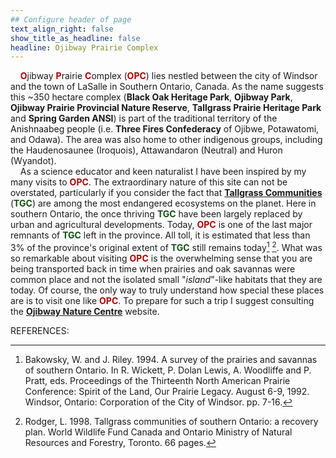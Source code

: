 ```yaml
---
## Configure header of page
text_align_right: false
show_title_as_headline: false
headline: Ojibway Prairie Complex
---
```


<style type="text/css">
#Dred { font-weight: bold; color: rgb(175, 0, 0); }
#Gold { font-weight: bold; color: rgb(230, 190, 0); }
#Fgr { font-weight: bold; color: rgb(20, 80, 20); }
#Blue { font-weight: bold; color: blue; }
</style>

<!-- this is a subheadline -->
&nbsp; &nbsp; <span id="Dred">O</span>jibway <span id="Dred">P</span>rairie <span id="Dred">C</span>omplex (<span id="Dred">OPC</span>) lies nestled between the city of Windsor and the town of LaSalle in Southern Ontario, Canada. As the name suggests this ~350 hectare complex (**Black Oak Heritage Park**, **Ojibway Park**, **Ojibway Prairie Provincial Nature Reserve**, **Tallgrass Prairie Heritage Park** and **Spring Garden ANSI**) is part of the traditional territory of the Anishnaabeg people (i.e. **Three Fires Confederacy** of Ojibwe, Potawatomi, and Odawa). The area was also home to other indigenous groups, including the Haudenosaunee (Iroquois), Attawandaron (Neutral) and Huron (Wyandot).  
&nbsp; &nbsp; As a science educator and keen naturalist I have been inspired by my many visits to <span id="Dred">OPC</span>. The extraordinary nature of this site can not be overstated, particularly if you consider the fact that **[Tallgrass Communities](https://tallgrassontario.org/wp-site/)** (<span id="Fgr">TGC</span>) are among the most endangered ecosystems on the planet. Here in southern Ontario, the once thriving <span id="Fgr">TGC</span> have been largely replaced by urban and agricultural developments. Today, <span id="Dred">OPC</span> is one of the last major remnants of <span id="Fgr">TGC</span> left in the province. All toll, it is estimated that less than 3% of the province's original extent of <span id="Fgr">TGC</span> still remains today[^1] [^2]. What was so remarkable about visiting <span id="Dred">OPC</span> is the overwhelming sense that you are being transported back in time when prairies and oak savannas were common place and not the isolated small "*island*"-like habitats that they are today. Of course, the only way to truly understand how special these places are is to visit one like <span id="Dred">OPC</span>. To prepare for such a trip I suggest consulting the **[Ojibway Nature Centre](https://www.ojibway.ca/index.htm)** website.  

REFERENCES:  
[^1]: Bakowsky, W. and J. Riley. 1994. A survey of the prairies and savannas of southern Ontario. In R. Wickett, P. Dolan Lewis, A. Woodliffe and P. Pratt, eds. Proceedings of the Thirteenth North American Prairie Conference: Spirit of the Land, Our Prairie Legacy. August 6-9, 1992. Windsor, Ontario: Corporation of the City of Windsor. pp. 7-16.

[^2]: Rodger, L. 1998. Tallgrass communities of southern Ontario: a recovery plan. World Wildlife Fund Canada and Ontario Ministry of Natural Resources and Forestry, Toronto. 66 pages. 


